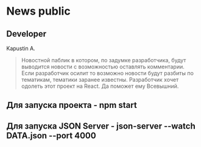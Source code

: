 # News public
## Developer
Kapustin A.

> Новостной паблик в котором, по задумке разработчика, будут выводится новости с возможностью оставлять комментарии. 
> Если разработчик осилит то возможно новости будут разбиты по тематикам, тематики заранее известны. 
> Разработчик хочет одолеть этот проект на React. 
> Да поможет ему Всевышний.

## Для запуска проекта -   npm start
## Для запуска JSON Server  -  json-server --watch DATA.json --port 4000
